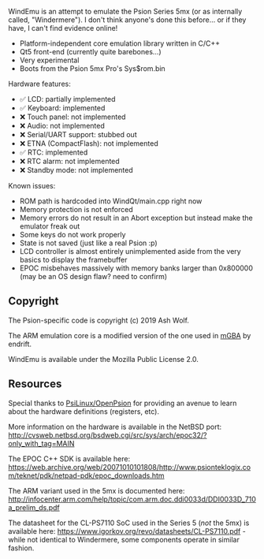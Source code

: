 WindEmu is an attempt to emulate the Psion Series 5mx (or as internally called, "Windermere"). I don't think anyone's done this before... or if they have, I can't find evidence online!

- Platform-independent core emulation library written in C/C++
- Qt5 front-end (currently quite barebones...)
- Very experimental
- Boots from the Psion 5mx Pro's Sys$rom.bin

Hardware features:

- ✅ LCD: partially implemented
- ✅ Keyboard: implemented
- ❌ Touch panel: not implemented
- ❌ Audio: not implemented
- ❌ Serial/UART support: stubbed out
- ❌ ETNA (CompactFlash): not implemented
- ✅ RTC: implemented
- ❌ RTC alarm: not implemented
- ❌ Standby mode: not implemented

Known issues:

- ROM path is hardcoded into WindQt/main.cpp right now
- Memory protection is not enforced
- Memory errors do not result in an Abort exception but instead make the emulator freak out
- Some keys do not work properly
- State is not saved (just like a real Psion :p)
- LCD controller is almost entirely unimplemented aside from the very basics to display the framebuffer
- EPOC misbehaves massively with memory banks larger than 0x800000 (may be an OS design flaw? need to confirm)

Copyright
---------

The Psion-specific code is copyright (c) 2019 Ash Wolf.

The ARM emulation core is a modified version of the one used in [mGBA](https://github.com/mgba-emu/mgba) by endrift. 

WindEmu is available under the Mozilla Public License 2.0.

Resources
---------

Special thanks to [PsiLinux/OpenPsion](http://linux-7110.sourceforge.net/index.shtml) for providing an avenue to learn about the hardware definitions (registers, etc).

More information on the hardware is available in the NetBSD port: http://cvsweb.netbsd.org/bsdweb.cgi/src/sys/arch/epoc32/?only_with_tag=MAIN

The EPOC C++ SDK is available here: https://web.archive.org/web/20071010101808/http://www.psionteklogix.com/teknet/pdk/netpad-pdk/epoc_downloads.htm

The ARM variant used in the 5mx is documented here: http://infocenter.arm.com/help/topic/com.arm.doc.ddi0033d/DDI0033D_710a_prelim_ds.pdf

The datasheet for the CL-PS7110 SoC used in the Series 5 (_not_ the 5mx) is available here: https://www.igorkov.org/revo/datasheets/CL-PS7110.pdf - while not identical to Windermere, some components operate in similar fashion.




